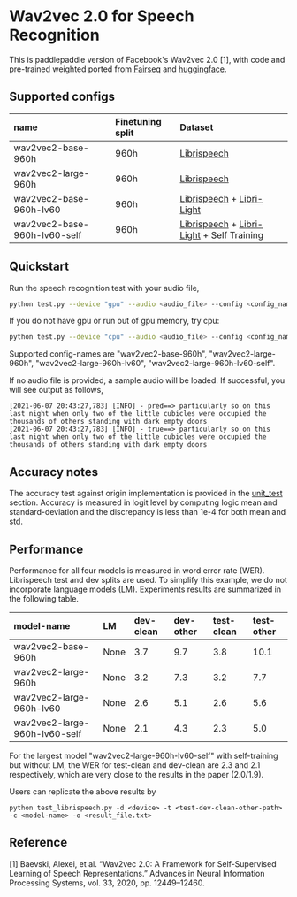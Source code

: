 # Wav2vec 2.0 for Speech Recognition

This is paddlepaddle version of Facebook's Wav2vec 2.0 [1], with code and pre-trained weighted ported from [Fairseq](https://github.com/pytorch/fairseq/) and [huggingface](https://github.com/huggingface/transformers).

## Supported configs

|name|Finetuning split| Dataset |
| :--- | :--- | :---  |
|wav2vec2-base-960h|960h| [Librispeech](http://www.openslr.org/12)|
|wav2vec2-large-960h|960h| [Librispeech](http://www.openslr.org/12)|
|wav2vec2-base-960h-lv60|960h| [Librispeech](http://www.openslr.org/12) + [Libri-Light](https://github.com/facebookresearch/libri-light)|
|wav2vec2-base-960h-lv60-self|960h| [Librispeech](http://www.openslr.org/12) + [Libri-Light](https://github.com/facebookresearch/libri-light) + Self Training |

## Quickstart

Run the speech recognition test with your audio file,
``` bash
python test.py --device "gpu" --audio <audio_file> --config <config_name>
```
If you do not have gpu or run out of gpu memory, try cpu:
``` bash
python test.py --device "cpu" --audio <audio_file> --config <config_name>
```

Supported config-names are  "wav2vec2-base-960h", "wav2vec2-large-960h", "wav2vec2-large-960h-lv60", "wav2vec2-large-960h-lv60-self".

If no audio file is provided, a sample audio will be loaded.
If successful, you will see output as follows,
```
[2021-06-07 20:43:27,783] [INFO] - pred==> particularly so on this last night when only two of the little cubicles were occupied the thousands of others standing with dark empty doors
[2021-06-07 20:43:27,783] [INFO] - true==> particularly so on this last night when only two of the little cubicles were occupied the thousands of others standing with dark empty doors
```

## Accuracy notes
The accuracy test against origin implementation is provided in the [unit_test](../../test) section. Accuracy is measured in logit level by computing logic mean and standard-deviation and the discrepancy is less than 1e-4 for both mean and std.

## Performance

Performance for all four models is measured in word error rate (WER). Librispeech test and dev splits are used. To simplify this example, we do not incorporate language models (LM).  Experiments results are summarized in the following table.

|model-name|LM|dev-clean |dev-other |test-clean |test-other |
| :--- | :--- | :--- | :--- |:--- |:--- |
|wav2vec2-base-960h|None| 3.7 |9.7 | 3.8 | 10.1 |
|wav2vec2-large-960h|None| 3.2 |7.3 | 3.2 | 7.7 |
|wav2vec2-large-960h-lv60|None| 2.6 |5.1 | 2.6 | 5.6 |
|wav2vec2-large-960h-lv60-self|None| 2.1 |4.3 | 2.3 | 5.0 |

 For the largest model "wav2vec2-large-960h-lv60-self" with self-training but without LM, the WER for test-clean and dev-clean are 2.3 and 2.1 respectively, which are very close to the results in the paper (2.0/1.9).

 Users can replicate the above results by
 ```
python test_librispeech.py -d <device> -t <test-dev-clean-other-path> -c <model-name> -o <result_file.txt>
 ```


## Reference
[1] Baevski, Alexei, et al. “Wav2vec 2.0: A Framework for Self-Supervised Learning of Speech Representations.” Advances in Neural Information Processing Systems, vol. 33, 2020, pp. 12449–12460.
